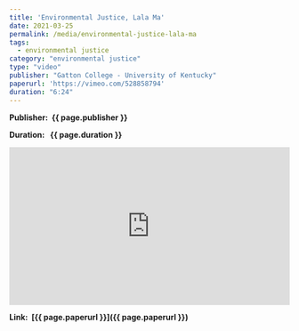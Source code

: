 ```yaml
---
title: 'Environmental Justice, Lala Ma'
date: 2021-03-25
permalink: /media/environmental-justice-lala-ma
tags:
  - environmental justice
category: "environmental justice"
type: "video"
publisher: "Gatton College - University of Kentucky"
paperurl: 'https://vimeo.com/528858794'
duration: "6:24"
---
```


**<span class="bold-podcast">Publisher: </span>&nbsp;<span class="text-podcast">{{ page.publisher }}</span>**

**<span class="bold-podcast">Duration: </span>&nbsp;<span class="text-podcast"> {{ page.duration }}</span>**


<div style="max-width:1024px">
  <div style="position:relative;height:0;padding-bottom:56.25%">
    <iframe src="https://player.vimeo.com/video/528858794?badge=0&amp;autopause=0&amp;player_id=0&amp;app_id=58479" width="1024px" height="576px" title="Understanding Carbon Tax with Professor Catherine Hausman" style="position:absolute;left:0;top:0;width:100%;height:100%"  frameborder="0" scrolling="no" allowfullscreen></iframe>
  </div>
</div>

**<span class="small-podcast">Link:</span> &nbsp;<span class="links-podcast">[{{ page.paperurl }}]({{ page.paperurl }})</span>**
